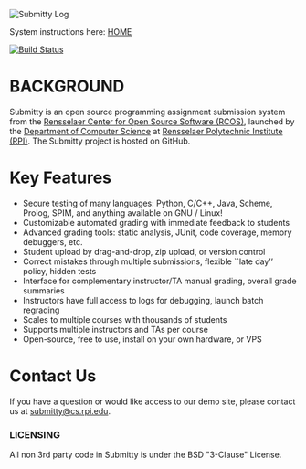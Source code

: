 ![Submitty Log](http://submitty.org/images/submitty_logo.png)

System instructions here: [HOME](http://submitty.org/)

[![Build Status](https://travis-ci.org/Submitty/Submitty.svg?branch=master)](https://travis-ci.org/Submitty/Submitty)

# BACKGROUND

Submitty is an open source programming assignment submission system
from the 
[Rensselaer Center for Open Source Software (RCOS)](https://rcos.io/), launched
by the [Department of Computer Science](http://www.cs.rpi.edu/) at 
[Rensselaer Polytechnic Institute (RPI)](http://rpi.edu/).
The Submitty project is hosted on GitHub.


# Key Features

* Secure testing of many languages: Python, C/C++, Java, Scheme, Prolog, SPIM, and anything available on GNU / Linux!
* Customizable automated grading with immediate feedback to students
* Advanced grading tools: static analysis, JUnit, code coverage, memory debuggers, etc.
* Student upload by drag-and-drop, zip upload, or version control
* Correct mistakes through multiple submissions, flexible ``late day’’ policy, hidden tests
* Interface for complementary instructor/TA manual grading, overall grade summaries
* Instructors have full access to logs for debugging, launch batch regrading
* Scales to multiple courses with thousands of students
* Supports multiple instructors and TAs per course
* Open-source, free to use, install on your own hardware, or VPS


# Contact Us

If you have a question or would like access to our demo site, please contact us at submitty@cs.rpi.edu.


### LICENSING
All non 3rd party code in Submitty is under the BSD "3-Clause" License.

